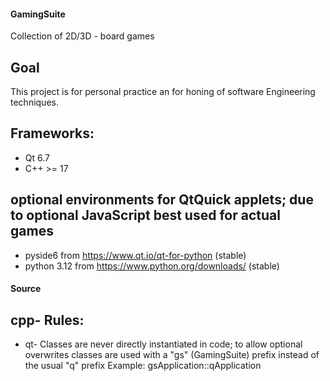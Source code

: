 #### GamingSuite
Collection of 2D/3D - board games

##  Goal
This project is for personal practice an for honing of software Engineering techniques. 

##  Frameworks: 
  - Qt 6.7
  - C++ >= 17

## optional environments for QtQuick applets; due to optional JavaScript best used for actual games
  - pyside6 from https://www.qt.io/qt-for-python (stable)
  - python 3.12 from https://www.python.org/downloads/ (stable)


#### Source
## cpp- Rules: 
  - qt- Classes are never directly instantiated in code; to allow optional overwrites classes are used with a "gs" (GamingSuite) prefix instead of the usual "q" prefix
    Example: gsApplication::qApplication 
